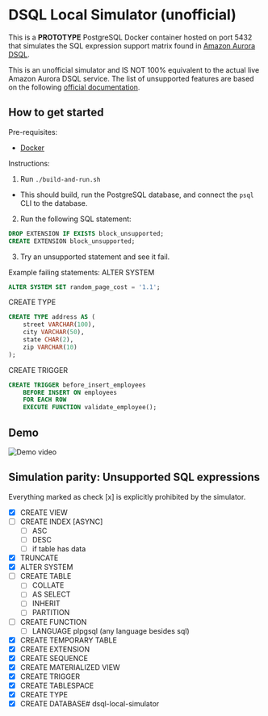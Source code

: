# DSQL Local Simulator (**un**official)

This is a **PROTOTYPE** PostgreSQL Docker container hosted on port 5432 that simulates the SQL expression support matrix found in [Amazon Aurora DSQL](https://aws.amazon.com/rds/aurora/dsql/).

This is an unofficial simulator and IS NOT 100% equivalent to the actual live Amazon Aurora DSQL service. The list of unsupported features are based on the following [official documentation](https://docs.aws.amazon.com/aurora-dsql/latest/userguide/working-with-postgresql-compatibility-unsupported-features.html).

## How to get started

Pre-requisites:
- [Docker](https://docker.com)

Instructions:
1. Run `./build-and-run.sh`
  - This should build, run the PostgreSQL database, and connect the `psql` CLI to the database.
2. Run the following SQL statement:
```sql
DROP EXTENSION IF EXISTS block_unsupported;
CREATE EXTENSION block_unsupported;
```
3. Try an unsupported statement and see it fail.

Example failing statements:
ALTER SYSTEM
```sql
ALTER SYSTEM SET random_page_cost = '1.1';
```

CREATE TYPE
```sql
CREATE TYPE address AS (
    street VARCHAR(100),
    city VARCHAR(50),
    state CHAR(2),
    zip VARCHAR(10)
);
```

CREATE TRIGGER
```sql
CREATE TRIGGER before_insert_employees
    BEFORE INSERT ON employees
    FOR EACH ROW
    EXECUTE FUNCTION validate_employee();
```

## Demo

![Demo video](./assets/demo.gif)

## Simulation parity: Unsupported SQL expressions

Everything marked as check [x] is explicitly prohibited by the simulator.

- [x] CREATE VIEW
- [ ] CREATE INDEX [ASYNC]
  - [ ] ASC
  - [ ] DESC
  - [ ] if table has data
- [x] TRUNCATE
- [x] ALTER SYSTEM
- [ ] CREATE TABLE
  - [ ] COLLATE
  - [ ] AS SELECT
  - [ ] INHERIT
  - [ ] PARTITION
- [ ] CREATE FUNCTION
  - [ ] LANGUAGE plpgsql (any language besides sql)
- [x] CREATE TEMPORARY TABLE
- [x] CREATE EXTENSION
- [x] CREATE SEQUENCE
- [x] CREATE MATERIALIZED VIEW
- [x] CREATE TRIGGER
- [x] CREATE TABLESPACE
- [x] CREATE TYPE
- [x] CREATE DATABASE# dsql-local-simulator
